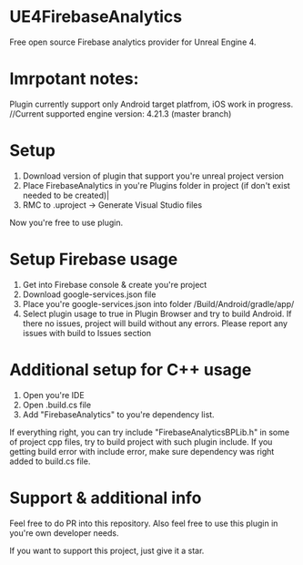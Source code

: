 # UE4FirebaseAnalytics
Free open source Firebase analytics provider for Unreal Engine 4. 

# Imrpotant notes: 
Plugin currently support only Android target platfrom, iOS work in progress.
//Current supported engine version: 4.21.3 (master branch)

# Setup
1. Download version of plugin that support you're unreal project version
2. Place FirebaseAnalytics in you're Plugins folder in project (if don't exist needed to be created)|
3. RMC to .uproject -> Generate Visual Studio files

Now you're free to use plugin. 

# Setup Firebase usage
1. Get into Firebase console & create you're project
2. Download google-services.json file
3. Place you're google-services.json into folder <projectdir>/Build/Android/gradle/app/ 
4. Select plugin usage to true in Plugin Browser and try to build Android. If there no issues, project will build without any errors. Please report any issues with build to Issues section

# Additional setup for C++ usage
1. Open you're IDE
2. Open <projectname>.build.cs file 
3. Add "FirebaseAnalytics" to you're dependency list. 

If everything right, you can try include "FirebaseAnalyticsBPLib.h" in some of project cpp files, try to build project with such plugin include. If you getting build error with include error, make sure dependency was right added to build.cs file. 


# Support & additional info
Feel free to do PR into this repository. Also feel free to use this plugin in you're own developer needs.

If you want to support this project, just give it a star.
